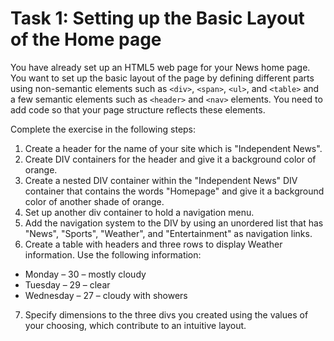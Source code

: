 # Task 1: Setting up the Basic Layout of the Home page

You have already set up an HTML5 web page for your News home page. You want to set up the basic layout of the page by defining different parts using non-semantic elements such as `<div>`, `<span>`, `<ul>`, and `<table>` and a few semantic elements such as `<header>` and `<nav>` elements. You need to add code so that your page structure reflects these elements.

Complete the exercise in the following steps:

1. Create a header for the name of your site which is "Independent News".
2. Create DIV containers for the header and give it a background color of orange.
3. Create a nested DIV container within the "Independent News" DIV container that contains the words "Homepage" and give it a background color of another shade of orange.
4. Set up another div container to hold a navigation menu.
5. Add the navigation system to the DIV by using an unordered list that has "News", "Sports", "Weather", and "Entertainment" as navigation links.
6. Create a table with headers and three rows to display Weather information. Use the following information:
  - Monday – 30 – mostly cloudy
  - Tuesday – 29 – clear
  - Wednesday – 27 – cloudy with showers
7. Specify dimensions to the three divs you created using the values of your choosing, which contribute to an intuitive layout.
